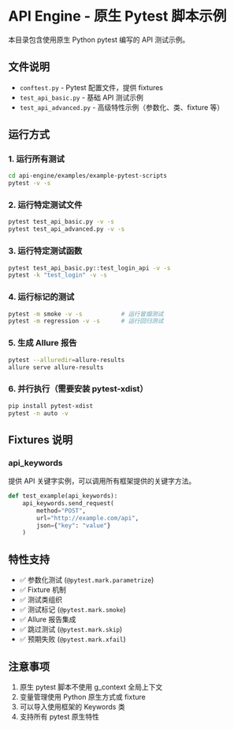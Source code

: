 # API Engine - 原生 Pytest 脚本示例

本目录包含使用原生 Python pytest 编写的 API 测试示例。

## 文件说明

- `conftest.py` - Pytest 配置文件，提供 fixtures
- `test_api_basic.py` - 基础 API 测试示例
- `test_api_advanced.py` - 高级特性示例（参数化、类、fixture 等）

## 运行方式

### 1. 运行所有测试

```bash
cd api-engine/examples/example-pytest-scripts
pytest -v -s
```

### 2. 运行特定测试文件

```bash
pytest test_api_basic.py -v -s
pytest test_api_advanced.py -v -s
```

### 3. 运行特定测试函数

```bash
pytest test_api_basic.py::test_login_api -v -s
pytest -k "test_login" -v -s
```

### 4. 运行标记的测试

```bash
pytest -m smoke -v -s           # 运行冒烟测试
pytest -m regression -v -s      # 运行回归测试
```

### 5. 生成 Allure 报告

```bash
pytest --alluredir=allure-results
allure serve allure-results
```

### 6. 并行执行（需要安装 pytest-xdist）

```bash
pip install pytest-xdist
pytest -n auto -v
```

## Fixtures 说明

### api_keywords

提供 API 关键字实例，可以调用所有框架提供的关键字方法。

```python
def test_example(api_keywords):
    api_keywords.send_request(
        method="POST",
        url="http://example.com/api",
        json={"key": "value"}
    )
```

## 特性支持

- ✅ 参数化测试 (`@pytest.mark.parametrize`)
- ✅ Fixture 机制
- ✅ 测试类组织
- ✅ 测试标记 (`@pytest.mark.smoke`)
- ✅ Allure 报告集成
- ✅ 跳过测试 (`@pytest.mark.skip`)
- ✅ 预期失败 (`@pytest.mark.xfail`)

## 注意事项

1. 原生 pytest 脚本不使用 g_context 全局上下文
2. 变量管理使用 Python 原生方式或 fixture
3. 可以导入使用框架的 Keywords 类
4. 支持所有 pytest 原生特性

